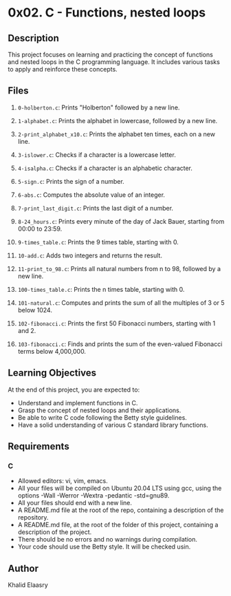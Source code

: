# 0x02. C - Functions, nested loops

## Description
This project focuses on learning and practicing the concept of functions and nested loops in the C programming language. It includes various tasks to apply and reinforce these concepts.

## Files

1. `0-holberton.c`: Prints "Holberton" followed by a new line.
   
2. `1-alphabet.c`: Prints the alphabet in lowercase, followed by a new line.
   
3. `2-print_alphabet_x10.c`: Prints the alphabet ten times, each on a new line.
   
4. `3-islower.c`: Checks if a character is a lowercase letter.
   
5. `4-isalpha.c`: Checks if a character is an alphabetic character.
   
6. `5-sign.c`: Prints the sign of a number.
   
7. `6-abs.c`: Computes the absolute value of an integer.
   
8. `7-print_last_digit.c`: Prints the last digit of a number.
   
9. `8-24_hours.c`: Prints every minute of the day of Jack Bauer, starting from 00:00 to 23:59.
   
10. `9-times_table.c`: Prints the 9 times table, starting with 0.
   
11. `10-add.c`: Adds two integers and returns the result.
   
12. `11-print_to_98.c`: Prints all natural numbers from n to 98, followed by a new line.
   
13. `100-times_table.c`: Prints the n times table, starting with 0.
   
14. `101-natural.c`: Computes and prints the sum of all the multiples of 3 or 5 below 1024.
   
15. `102-fibonacci.c`: Prints the first 50 Fibonacci numbers, starting with 1 and 2.
   
16. `103-fibonacci.c`: Finds and prints the sum of the even-valued Fibonacci terms below 4,000,000.

## Learning Objectives

At the end of this project, you are expected to:

- Understand and implement functions in C.
- Grasp the concept of nested loops and their applications.
- Be able to write C code following the Betty style guidelines.
- Have a solid understanding of various C standard library functions.

## Requirements

### C

- Allowed editors: vi, vim, emacs.
- All your files will be compiled on Ubuntu 20.04 LTS using gcc, using the options -Wall -Werror -Wextra -pedantic -std=gnu89.
- All your files should end with a new line.
- A README.md file at the root of the repo, containing a description of the repository.
- A README.md file, at the root of the folder of this project, containing a description of the project.
- There should be no errors and no warnings during compilation.
- Your code should use the Betty style. It will be checked usin.

## Author
Khalid Elaasry
